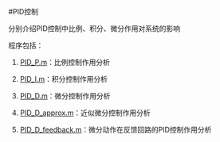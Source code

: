 ﻿#PID控制

分别介绍PID控制中比例、积分、微分作用对系统的影响

程序包括：


1. [PID_P.m](https://github.com/Jon-Wang/PID/blob/master/PID_P.m)：比例控制作用分析

2. [PID_I.m](https://github.com/Jon-Wang/PID/blob/master/PID_I.m)：积分控制作用分析

3. [PID_D.m](https://github.com/Jon-Wang/PID/blob/master/PID_D.m)：微分控制作用分析

4. [PID_D_approx.m](https://github.com/Jon-Wang/PID/blob/master/PID_D_approx.m)：近似微分控制作用分析

5. [PID_D_feedback.m](https://github.com/Jon-Wang/PID/blob/master/PID_D_feedback.m)：微分动作在反馈回路的PID控制作用分析